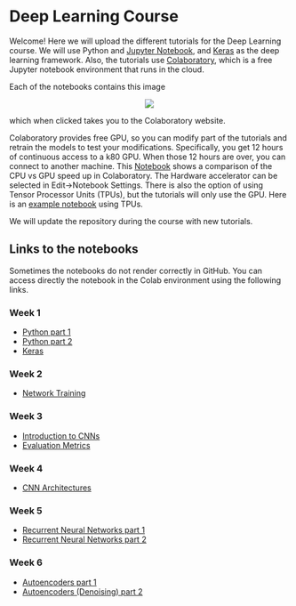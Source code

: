 # Deep Learning Course
Welcome! Here we will upload the different tutorials for the Deep Learning course. 
We will use Python and [Jupyter Notebook](https://jupyter.org/), and [Keras](https://keras.io/) as the deep learning framework.
Also, the tutorials use [Colaboratory](https://colab.research.google.com/notebooks/welcome.ipynb), which is a free Jupyter notebook environment that runs in the cloud. 

Each of the notebooks contains this image


<p align="center">
<img src ="https://camo.githubusercontent.com/52feade06f2fecbf006889a904d221e6a730c194/68747470733a2f2f636f6c61622e72657365617263682e676f6f676c652e636f6d2f6173736574732f636f6c61622d62616467652e737667" />
</p>

which when clicked takes you to the Colaboratory website. 

Colaboratory provides free GPU, so you can modify part of the tutorials and retrain the models to test your modifications. Specifically, you get 12 hours of continuous access to a k80 GPU. When those 12 hours are over, you can connect to another machine. This [Notebook](https://colab.research.google.com/notebooks/gpu.ipynb#scrollTo=3IEVK-KFxi5Z) shows a comparison of the CPU vs GPU speed up in Colaboratory. The Hardware accelerator can be selected in Edit->Notebook Settings. There is also the option of using Tensor Processor Units (TPUs), but the tutorials will only use the GPU. Here is an [example notebook](https://colab.research.google.com/notebooks/tpu.ipynb) using TPUs.   

We will update the repository during the course with new tutorials.

## Links to the notebooks
Sometimes the notebooks do not render correctly in GitHub. You can access directly the notebook in the Colab environment using the following links.
### Week 1
  * [Python part 1](https://colab.research.google.com/github/MatchLab-Imperial/deep-learning-course/blob/master/week01_part1_Python.ipynb)
  * [Python part 2](https://colab.research.google.com/github/MatchLab-Imperial/deep-learning-course/blob/master/week01_part2_Python.ipynb)
  * [Keras](https://colab.research.google.com/github/MatchLab-Imperial/deep-learning-course/blob/master/week01_part3_Keras.ipynb)
### Week 2
  * [Network Training](https://colab.research.google.com/github/MatchLab-Imperial/deep-learning-course/blob/master/week02_NetworkTraining.ipynb)

### Week 3
  * [Introduction to CNNs](https://colab.research.google.com/github/MatchLab-Imperial/deep-learning-course/blob/master/week03_part1_CNN_Introduction.ipynb)
  * [Evaluation Metrics](https://colab.research.google.com/github/MatchLab-Imperial/deep-learning-course/blob/master/week03_part2_evaluation_measures.ipynb)
    
### Week 4
  * [CNN Architectures](https://colab.research.google.com/github/MatchLab-Imperial/deep-learning-course/blob/master/week04_CNN_architectures.ipynb)
  
### Week 5
  * [Recurrent Neural Networks part 1](https://colab.research.google.com/github/MatchLab-Imperial/deep-learning-course/blob/master/week05_RNN_part1.ipynb)
  * [Recurrent Neural Networks part 2](https://colab.research.google.com/github/MatchLab-Imperial/deep-learning-course/blob/master/week05_RNN_part2.ipynb)
  
  
### Week 6
  * [Autoencoders part 1](https://colab.research.google.com/github/MatchLab-Imperial/deep-learning-course/blob/master/week06_part1_Autoencoders.ipynb)
  * [Autoencoders (Denoising) part 2](https://colab.research.google.com/github/MatchLab-Imperial/deep-learning-course/blob/master/week06_part2_Autoencoders_Denoising.ipynb)
